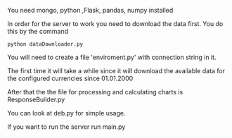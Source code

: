 


You need mongo, python  ,Flask, pandas, numpy installed

In order for the server to work you need to download the data first. You do this by the command 
```
python dataDownloader.py
```

You will need to create a file 'enviroment.py' with connection string in it.

The first time it will take a while since it will download the available data for the configured currencies since 01.01.2000

After that the the file for processing and calculating charts is ResponseBuilder.py

You can look at deb.py for simple usage.

If you want to run the server run main.py

